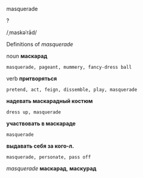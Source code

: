 masquerade

?

/ˌmaskəˈrād/

Definitions of _masquerade_

noun
**маскарад**

    masquerade, pageant, mummery, fancy-dress ball

verb
**притворяться**

    pretend, act, feign, dissemble, play, masquerade
**надевать маскарадный костюм**

    dress up, masquerade
**участвовать в маскараде**

    masquerade
**выдавать себя за кого-л.**

    masquerade, personate, pass off

_masquerade_
**маскарад**, **маскурад**